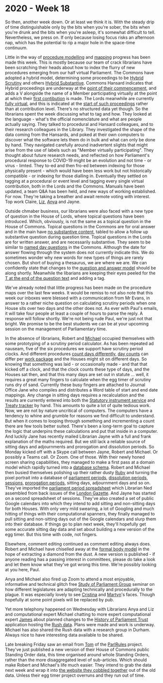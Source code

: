 # 2020 - Week 18

So then, another week down. Or at least we think it is. With the steady drip of time distinguishable only by the bits when you're sober, the bits when you're drunk and the bits when you're asleep, it's somewhat difficult to tell. Nevertheless, we press on. If only because losing focus risks an afternoon nap, which has the potential to rip a major hole in the space-time continuum. 

Little in the way of [procedure modelling](https://ukparliament.github.io/ontologies/procedure/procedure-ontology.html) and [mapping](https://ukparliament.github.io/ontologies/procedure/procedure-ontology.html#maps) progress has been made this week. This is mostly because our team of crack librarians have been scratching their heads about how to index the flurry of new procedures emerging from our half virtual Parliament. The Commons have adopted a hybrid model, determining some proceedings to be [Hybrid Scrutiny](https://publications.parliament.uk/pa/cm5801/cmagenda/ob200421.htm#20200421-2) and others [Hybrid Substantive](https://publications.parliament.uk/pa/cm5801/cmagenda/ob200422.htm#20200422-10). Commons Hansard indicates that Hybrid proceedings are underway at the [point of their commencement](https://hansard.parliament.uk/Commons/2020-04-29/debates/304279cc-f878-4926-b74c-814844abd94b/CommonsChamber), and adds a V alongside the name of a Member participating virtually at the point at which their [first contibution](https://hansard.parliament.uk/Commons/2020-04-29/debates/F392AA3C-F1D7-4FD4-B2AC-C0E3A6FC0E7B/FireSafetyBill) is made. The Lords meanwhile are currently [fully virtual](https://lordsbusiness.parliament.uk/ItemOfBusiness?itemOfBusinessId=74482&sectionId=40&businessPaperDate=2020-04-21), and this is indicated at the [start of such proceedings](https://hansard.parliament.uk/Lords/2020-04-22/debates/81CF4466-3261-4A1F-993A-D7AF7F140EFD/ArrangementOfBusiness) rather than at contribution level. There's no structured data yet though. So the librarians spent the week discussing what to tag and how. They looked at the language - what's the official nomenclature and what are people actually saying. They talked to procedural and Hansard colleagues, and to their research colleagues in the Library. They investigated the shape of the data coming from the Hansards, and poked at their own computers to discover what the software lets them do in bulk and what can only be done by hand. They navigated carefully around inadvertent slights that might arise from the use of labels such as "Member virtually participating". They thought about future research needs, and reflected on how Parliament's procedural response to COVID-19 might be an evolution and not time - or virus - limted. They to-ed and then fro-ed between indexing for those physically present - which would have been less work but not historically compatible - or indexing for those dialling in. Eventually they settled on tagging at a procedural or event level and tagging every single virtual contribution, both in the Lords and the Commons. Manuals have been updated, a team Q&A has been held, and new ways of working established. For now. They're taking a breather and await remote voting with interest. Top work Claire, [Liz](https://twitter.com/greensideknits), [Anya](https://twitter.com/bitten_) and Jayne.

Outside chmaber business, our librarians were also faced with a new type of question in the House of Lords, where topical questions have been introduced. Which, obviously, is not the same as a topical question in the House of Commons. Topical questions in the Commons are for oral answer and in the main have [no substantive content](https://ukparliament.github.io/ontologies/question-and-answer/question-and-answer-ontology.html#d4e435), tabled to allow a follow up substantive question during question time. Topical questions in the Lords are for written answer, and are necessarily substantive. They seem to be similar to [named day questions](https://www.parliament.uk/site-information/glossary/named-day-questions/) in the Commons. Although the date for answer flowing through the system does not currently indicate this. We do sometimes wonder why new words for new types of things are rarely chosen. But short of buying a thesaurus, we are where we are. We can confidently state that changes to the [question and answer model](https://ukparliament.github.io/ontologies/question-and-answer/question-and-answer-ontology.html) should be along shortly. Meanwhile the libarians are keeping their eyes peeled for the [T at the end of the question text](https://www.parliament.uk/written-questions-answers-statements/written-question/lords/2020-04-28/HL3626) and adding a tag.

We've already noted that little progress has been made on the procedure maps over the last few weeks. It would be remiss to not also note that this week our inboxes were blessed with a communication from Mr Evans, in answer to a rather niche question on calculating scrutiny periods when one House sits over two days and the other does not. As ever with Paul's emails, it will take four people at least a couple of hours to parse the reply. A response will follow shortly. We're not being rude Paul, we're just not that bright. We promise to be the best students we can be at your upcoming session on the management of Parliamentary time.

In the absence of librarians, Robert and [Michael](https://twitter.com/fantasticlife) occupied themselves with some prototyping of a scrutiny period calculator. As has been repeated ad nauseam, five of the six procedures we support have scrutiny period clocks. And different procedures [count days differently](https://ukparliament.github.io/ontologies/legislation/legislation-ontology.html#d4e519), [day counts](https://ukparliament.github.io/ontologies/legislation/legislation-ontology.html#d4e506) can differ per [work package](https://ukparliament.github.io/ontologies/procedure/procedure-ontology.html#d4e259) and the Houses might sit on different days. So knowing that something was laid - or occasionally made - and that that kicked off a clock, and that the clock counts these type of days, and the Houses sat then, and that this many days are set out in statute ... well, it requires a great many fingers to calculate when the egg timer of scrutiny runs dry of sand. Currently these busy fingers are attached to Journal Office Jane who compiles and distributes a Word table of start and end date mappings. Any change in sitting days requires a recalculation and the results are currently entered into both the [Statutory instrument service](https://statutoryinstruments.parliament.uk/) and [Treaty tracker](https://treaties.parliament.uk/) by hand. This amounts to quite a lot of quite tedious work. Now, we are not by nature uncritical of computers. The computers have a tendency to whine and grumble for reasons we find difficult to understand. But when it comes to looping through something and incrementing a count there are few tools better suited. There's been a long-term goal to capture the logic that underpins these calculations and put that inside in a computer. And luckily Jane has recently mailed Librarian Jayne with a full and frank explanation of the maths required. But we still lack a reliable source of sitting days and adjournments and prorogation and dissolution periods. So Monday kicked off with a Skype call between Jayne, Robert and Michael. Or possibly a Teams call. Or Zoom. One of those. With their newly honed screen sharing capabilities, they managed to make a first pass at a domain model which rapidly turned into a [database schema](http://parliament-calendar.herokuapp.com/schema.png). Robert and Michael then busied themselves polishing up their rather dusty [Ruby](https://en.wikipedia.org/wiki/Ruby_(programming_language)) and turning the pixel portrait into a database of [parliament periods](http://parliament-calendar.herokuapp.com/parliament-periods), [dissolution periods](http://parliament-calendar.herokuapp.com/dissolution-periods), [sessions](http://parliament-calendar.herokuapp.com/sessions), [prorogation periods](http://parliament-calendar.herokuapp.com/prorogation-periods), sitting days, adjournment days and so on. They've imported the [parliament period spreadsheet](https://docs.google.com/spreadsheets/d/1e3AnQebAO5ug-Pc_0qDq9KkyZiy0dRhJMvm0lRRJOXk/edit#gid=0) which Librarian Ned assembled from back issues of the [London Gazette](https://www.thegazette.co.uk/). And Jayne has started on a second spreadsheet of sessions. They've also created a set of public Google calendars into which they intend to add sitting and non-sitting days for both Houses. With only very mild swearing, a lot of Googling and much hitting of things with their computational spanners, they finally managed to pull sitting and non-sitting days out of the Google calendars and slurp them into their database. If things go to plan next week, they'll hopefully get some accurate sitting day data and set about building a new version of the egg timer. But this time with code, not fingers.

Elsewhere, comment editing continued as comment editing always does. Robert and Michael have chiselled away at the [formal body model](https://ukparliament.github.io/ontologies/formal-body/formal-body-ontology.html) in the hope of extracting a diamond from the dust. A new version is published - if anyone reading has a passing interest in committees, please do take a look and let them know what they've got wrong this time. We're possibly looking at you here, Paul.

Anya and Michael also fired up Zoom to attend a most enjoyable, informative and technical glitch free [Study of Parliament Group](http://www.studyofparliament.org.uk/) seminar on how different legislatures are adapting technically and procedurally to the plague. It was especially lovely to see [Cristina](https://twitter.com/estrangeirada) and [Martyn](https://twitter.com/martynpatrick)'s faces. Though hopefully at some point pixels will be replaced by pub. 

Yet more telephony happened on Wednesday with Librarians Anya and Liz and computational expert Michael chatting to more expert computational expert [James](https://twitter.com/jamesjefferies) about planned changes to the [History of Parliament Trust](https://www.historyofparliamentonline.org/) application hosting the [Rush data](https://membersafter1832.historyofparliamentonline.org/). Plans were made and work is underway. Michael has also shared the Rush data with a research group in Durham. Always nice to have interesting data available to be shared.

Late breaking Friday saw an email from [Tom](https://twitter.com/tomgfleming) of the [ParlRules](https://parlrulesdata.org/) project. They've just published a new version of their House of Commons public Standing Order data, this time organised around whole Standing Orders, rather than the more disaggregated level of sub-articles. Which should make Robert and Michael's life much easier. They intend to grab the data next week and wrap it into [the website they cobbled together](http://standing-orders.herokuapp.com/) out of the old data. Unless their egg timer project overruns and they run out of time.







